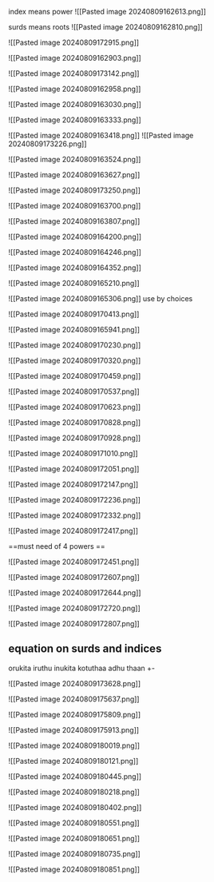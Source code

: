 index means power
![[Pasted image 20240809162613.png]]



surds means roots
![[Pasted image 20240809162810.png]]

![[Pasted image 20240809172915.png]]


![[Pasted image 20240809162903.png]]




![[Pasted image 20240809173142.png]]

 ![[Pasted image 20240809162958.png]]


![[Pasted image 20240809163030.png]]



![[Pasted image 20240809163333.png]]



![[Pasted image 20240809163418.png]]
![[Pasted image 20240809173226.png]]

![[Pasted image 20240809163524.png]]


![[Pasted image 20240809163627.png]]


![[Pasted image 20240809173250.png]]


![[Pasted image 20240809163700.png]]



![[Pasted image 20240809163807.png]]




![[Pasted image 20240809164200.png]]


![[Pasted image 20240809164246.png]]



![[Pasted image 20240809164352.png]]


![[Pasted image 20240809165210.png]]









![[Pasted image 20240809165306.png]] use by choices



![[Pasted image 20240809170413.png]]


![[Pasted image 20240809165941.png]]




![[Pasted image 20240809170230.png]]



![[Pasted image 20240809170320.png]]


![[Pasted image 20240809170459.png]]


 ![[Pasted image 20240809170537.png]]




![[Pasted image 20240809170623.png]]


![[Pasted image 20240809170828.png]]




![[Pasted image 20240809170928.png]]






![[Pasted image 20240809171010.png]]






![[Pasted image 20240809172051.png]]


![[Pasted image 20240809172147.png]]




 ![[Pasted image 20240809172236.png]]



![[Pasted image 20240809172332.png]]


![[Pasted image 20240809172417.png]]

==must need of 4 powers ==


![[Pasted image 20240809172451.png]]




![[Pasted image 20240809172607.png]]



![[Pasted image 20240809172644.png]]



![[Pasted image 20240809172720.png]]

![[Pasted image 20240809172807.png]]



## equation on surds and indices

orukita iruthu inukita kotuthaa adhu thaan +-


![[Pasted image 20240809173628.png]]




![[Pasted image 20240809175637.png]]



![[Pasted image 20240809175809.png]]




![[Pasted image 20240809175913.png]]



![[Pasted image 20240809180019.png]]




![[Pasted image 20240809180121.png]]


![[Pasted image 20240809180445.png]]

![[Pasted image 20240809180218.png]]



![[Pasted image 20240809180402.png]]



![[Pasted image 20240809180551.png]]




![[Pasted image 20240809180651.png]]



![[Pasted image 20240809180735.png]]


![[Pasted image 20240809180851.png]]